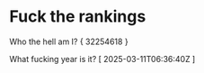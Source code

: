 # Fuck the rankings

Who the hell am I?
{ 32254618 }

What fucking year is it?
[ 2025-03-11T06:36:40Z ]
